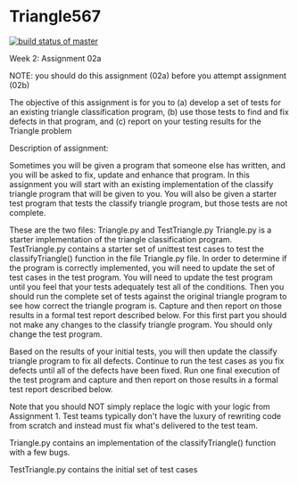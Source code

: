 # Triangle567
[![build status of master](https://travis-ci.org/dmotan/Triangle567.svg?branch=main)](https://travis-ci.org/dmotan/Triangle567)

Week 2:  Assignment 02a

NOTE:  you should do this assignment (02a) before you attempt assignment (02b)

The objective of this assignment is for you to (a) develop a set of tests for an existing triangle classification program, (b) use those tests to find and fix defects in that program, and (c) report on your testing results for the Triangle problem

Description of assignment:

Sometimes you will be given a program that someone else has written, and you will be asked to fix, update and enhance that program.   In this assignment you will start with an existing implementation of the classify triangle program that will be given to you.   You will also be given a starter test program that tests the classify triangle program, but those tests are not complete.

These are the two files:  Triangle.py and TestTriangle.py
Triangle.py is a starter implementation of the triangle classification program.
TestTriangle.py  contains a starter set of unittest test cases to test the classifyTriangle() function in the file Triangle.py file.
In order to determine if the program is correctly implemented, you will need to update the set of test cases in the test program.  You will need to update the test program until you feel that your tests adequately test all of the conditions.   Then you should run the complete set of tests against the original triangle program to see how correct the triangle program is.    Capture and then report on those results in a formal test report described below.   For this first part you should not make any changes to the classify triangle program.  You should only change the test program.

Based on the results of your initial tests, you will then update the classify triangle program to fix all defects.  Continue to run the test cases as you fix defects until all of the defects have been fixed.   Run one final execution of the test program and capture and then report on those results in a formal test report described below.

Note that you should NOT simply replace the logic with your logic from Assignment 1.  Test teams typically don't have the luxury of rewriting code from scratch and instead must fix what's delivered to the test team.

 Triangle.py contains an implementation of the classifyTriangle() function with a few bugs.

TestTriangle.py contains the initial set of test cases
